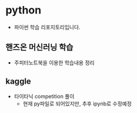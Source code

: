 # python

- 파이썬 학습 리포지토리입니다.

## 핸즈온 머신러닝 학습
- 주피터노트북을 이용한 학습내용 정리

## kaggle
- 타이타닉 competition 풀이
    - 현재 py파일로 되어있지만, 추후 ipynb로 수정예정